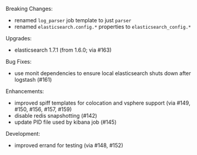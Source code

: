 Breaking Changes:

 * renamed `log_parser` job template to just `parser`
 * renamed `elasticsearch.config.*` properties to `elasticsearch_config.*`

Upgrades:

 * elasticsearch 1.7.1 (from 1.6.0; via #163)

Bug Fixes:

 * use monit dependencies to ensure local elasticsearch shuts down after logstash (#161)

Enhancements:

 * improved spiff templates for colocation and vsphere support (via #149, #150, #156, #157, #159)
 * disable redis snapshotting (#142)
 * update PID file used by kibana job (#145)

Development:

 * improved errand for testing (via #148, #152)
